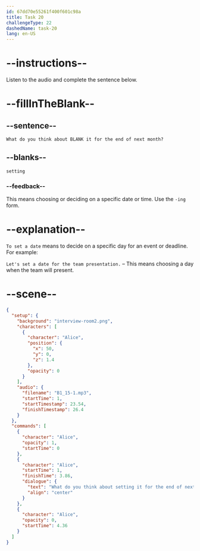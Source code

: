 ```yaml
---
id: 67dd70e55261f400f601c98a
title: Task 20
challengeType: 22
dashedName: task-20
lang: en-US
---
```


<!-- (Audio) Alice: What do you think about setting it for the end of next month? -->

# --instructions--

Listen to the audio and complete the sentence below.

# --fillInTheBlank--

## --sentence--

`What do you think about BLANK it for the end of next month?`

## --blanks--

`setting`

### --feedback--

This means choosing or deciding on a specific date or time. Use the `-ing` form.

# --explanation--

`To set a date` means to decide on a specific day for an event or deadline. For example:

`Let's set a date for the team presentation.` – This means choosing a day when the team will present.

# --scene--

```json
{
  "setup": {
    "background": "interview-room2.png",
    "characters": [
      {
        "character": "Alice",
        "position": {
          "x": 50,
          "y": 0,
          "z": 1.4
        },
        "opacity": 0
      }
    ],
    "audio": {
      "filename": "B1_15-1.mp3",
      "startTime": 1,
      "startTimestamp": 23.54,
      "finishTimestamp": 26.4
    }
  },
  "commands": [
    {
      "character": "Alice",
      "opacity": 1,
      "startTime": 0
    },
    {
      "character": "Alice",
      "startTime": 1,
      "finishTime": 3.86,
      "dialogue": {
        "text": "What do you think about setting it for the end of next month?",
        "align": "center"
      }
    },
    {
      "character": "Alice",
      "opacity": 0,
      "startTime": 4.36
    }
  ]
}
```
